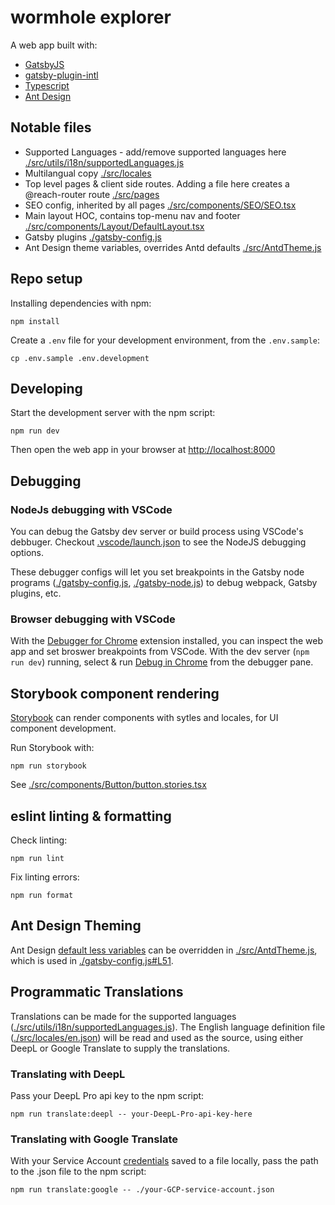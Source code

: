 # wormhole explorer

A web app built with:
- [GatsbyJS](https://www.gatsbyjs.com/)
- [gatsby-plugin-intl](https://www.gatsbyjs.com/plugins/gatsby-plugin-intl/)
- [Typescript](https://www.typescriptlang.org/)
- [Ant Design](https://ant.design/)


## Notable files

- Supported Languages - add/remove supported languages here [./src/utils/i18n/supportedLanguages.js](../src/utils/i18n/supportedLanguages.js)
- Multilangual copy [./src/locales](./src/locales)
- Top level pages & client side routes. Adding a file here creates a @reach-router route [./src/pages](./src/pages)
- SEO config, inherited by all pages [./src/components/SEO/SEO.tsx](./src/components/SEO/SEO.tsx)
- Main layout HOC, contains top-menu nav and footer [./src/components/Layout/DefaultLayout.tsx](./src/components/Layout/DefaultLayout.tsx)
- Gatsby plugins [./gatsby-config.js](./gatsby-config.js)
- Ant Design theme variables, overrides Antd defaults [./src/AntdTheme.js](./src/AntdTheme.js)


## Repo setup

Installing dependencies with npm:

    npm install

Create a `.env` file for your development environment, from the `.env.sample`:

    cp .env.sample .env.development

## Developing

Start the development server with the npm script:

    npm run dev

Then open the web app in your browser at [http://localhost:8000](http://localhost:8000)

## Debugging
### NodeJs debugging with VSCode

You can debug the Gatsby dev server or build process using VSCode's debbuger. Checkout [.vscode/launch.json](./.vscode/launch.json) to see the NodeJS debugging options.

These debugger configs will let you set breakpoints in the Gatsby node programs ([./gatsby-config.js](./gatsby-config.js), [./gatsby-node.js](./gatsby-node.js)) to debug webpack, Gatsby plugins, etc.

### Browser debugging with VSCode

With the [Debugger for Chrome](https://marketplace.visualstudio.com/items?itemName=msjsdiag.debugger-for-chrome) extension installed, you can inspect the web app and set broswer breakpoints from VSCode. With the dev server (`npm run dev`) running, select & run [Debug in Chrome](./.vscode/launch.json#L12) from the debugger pane.

## Storybook component rendering

[Storybook](https://storybook.js.org/) can render components with sytles and locales, for UI component development.

Run Storybook with:

    npm run storybook

See [./src/components/Button/button.stories.tsx](./src/components/Button/button.stories.tsx)

## eslint linting & formatting

Check linting:

    npm run lint

Fix linting errors:

    npm run format

## Ant Design Theming

Ant Design [default less variables](https://github.com/ant-design/ant-design/blob/master/components/style/themes/default.less) can be overridden in [./src/AntdTheme.js](./src/AntdTheme.js), which is used in [./gatsby-config.js#L51](./gatsby-config.js#L51).


## Programmatic Translations

Translations can be made for the supported languages ([./src/utils/i18n/supportedLanguages.js](../src/utils/i18n/supportedLanguages.js)). The English language definition file ([./src/locales/en.json](./src/locales/en.json)) will be read and used as the source, using either DeepL or Google Translate to supply the translations.

### Translating with DeepL

Pass your DeepL Pro api key to the npm script:

    npm run translate:deepl -- your-DeepL-Pro-api-key-here

### Translating with Google Translate

With your Service Account [credentials](https://github.com/leolabs/json-autotranslate#google-translate) saved to a file locally, pass the path to the .json file to the npm script:

    npm run translate:google -- ./your-GCP-service-account.json

